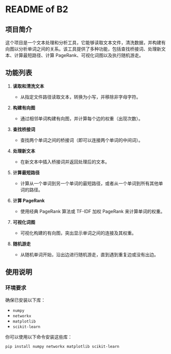 # README of B2

## 项目简介

这个项目是一个文本处理和分析工具，它能够读取文本文件，清洗数据，并构建有向图以分析单词之间的关系。该工具提供了多种功能，包括查找桥接词、处理新文本、计算最短路径、计算 PageRank、可视化词图以及执行随机游走。

## 功能列表

1. **读取和清洗文本**
   - 从指定文件路径读取文本，转换为小写，并移除非字母字符。

2. **构建有向图**
   - 通过相邻单词构建有向图，并计算每个边的权重（出现次数）。

3. **查找桥接词**
   - 查找两个单词之间的桥接词（即可以连接两个单词的中间词）。

4. **处理新文本**
   - 在新文本中插入桥接词并返回处理后的文本。

5. **计算最短路径**
   - 计算从一个单词到另一个单词的最短路径，或者从一个单词到所有其他单词的路径。

6. **计算 PageRank**
   - 使用经典 PageRank 算法或 TF-IDF 加权 PageRank 来计算单词的权重。

7. **可视化词图**
   - 可视化构建的有向图，突出显示单词之间的连接及其权重。

8. **随机游走**
   - 从随机单词开始，沿出边进行随机游走，直到遇到重复边或没有出边。

## 使用说明

### 环境要求

确保已安装以下库：
- `numpy`
- `networkx`
- `matplotlib`
- `scikit-learn`

你可以使用以下命令安装这些库：
```bash
pip install numpy networkx matplotlib scikit-learn
